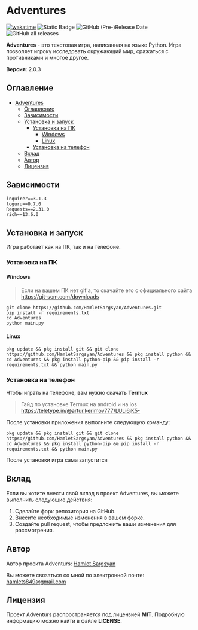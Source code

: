 # Adventures

[![wakatime](https://wakatime.com/badge/github/HamletSargsyan/Adventures.svg)](https://wakatime.com/badge/github/HamletSargsyan/Adventures) 
![Static Badge](https://img.shields.io/badge/version-2.0.3-blue)
![GitHub (Pre-)Release Date](https://img.shields.io/github/release-date-pre/HamletSargsyan/Adventures?color=blue)
![GitHub all releases](https://img.shields.io/github/downloads/HamletSargsyan/Adventures/total?color=blue)

**Adventures** - это текстовая игра, написанная на языке Python. Игра позволяет игроку исследовать окружающий мир, сражаться с противниками и многое другое.

**Версия**: 2.0.3

## Оглавление

- [Adventures](#adventures)
  - [Оглавление](#оглавление)
  - [Зависимости](#зависимости)
  - [Установка и запуск](#установка-и-запуск)
    - [Установка на ПК](#установка-на-пк)
      - [Windows](#windows)
      - [Linux](#linux)
    - [Установка на телефон](#установка-на-телефон)
  - [Вклад](#вклад)
  - [Автор](#автор)
  - [Лицензия](#лицензия)

## Зависимости


```
inquirer==3.1.3
loguru==0.7.0
Requests==2.31.0
rich==13.6.0
```

## Установка и запуск

Игра работает как на ПК, так и на телефоне.

### Установка на ПК

#### Windows
> Если на вашем ПК нет git'а, то скачайте его с официального сайта
> https://git-scm.com/downloads

```shell
git clone https://github.com/HamletSargsyan/Adventures.git
pip install -r requirements.txt
cd Adventures
python main.py
```

#### Linux
``` shell
pkg update && pkg install git && git clone https://github.com/HamletSargsyan/Adventures && pkg install python && cd Adventures && pkg install python-pip && pip install -r requirements.txt && python main.py
```

### Установка на телефон

Чтобы играть на телефоне, вам нужно скачать **Termux**

> Гайд по установке Termux на android и на ios
> https://teletype.in/@artur.kerimov777/LULi6jK5-

После установки приложения выполните следующую команду:

``` shell
pkg update && pkg install git && git clone https://github.com/HamletSargsyan/Adventures && pkg install python && cd Adventures && pkg install python-pip && pip install -r requirements.txt && python main.py
```

После установки игра сама запустится

## Вклад

Если вы хотите внести свой вклад в проект Adventures, вы можете выполнить следующие действия:

1. Сделайте форк репозитория на GitHub.
2. Внесите необходимые изменения в вашем форке.
3. Создайте pull request, чтобы предложить ваши изменения для рассмотрения.

## Автор

Автор проекта Adventurs: [Hamlet Sargsyan](https://github.com/HamletSargsyan/)

Вы можете связаться со мной по электронной почте: hamlets849@gmail.com

## Лицензия

Проект Adventurs распространяется под лицензией **MIT**. Подробную информацию можно найти в файле **LICENSE**.

